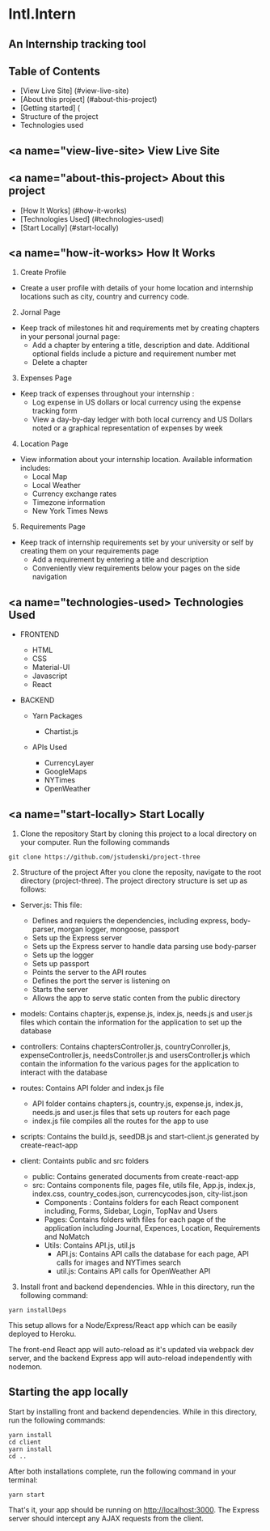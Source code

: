 # Intl.Intern
## An Internship tracking tool

## Table of Contents
* [View Live Site] (#view-live-site)
* [About this project] (#about-this-project)
* [Getting started] (
* Structure of the project
* Technologies used

## <a name="view-live-site></a> View Live Site

## <a name="about-this-project></a> About this project
* [How It Works] (#how-it-works)
* [Technologies Used] (#technologies-used)
* [Start Locally] (#start-locally)

## <a name="how-it-works></a> How It Works
1. Create Profile
* Create a user profile with details of your home location and internship locations such as city, country and currency code. 

2. Jornal Page
* Keep track of milestones hit and requirements met by creating chapters in your personal journal page:
    * Add a chapter by entering a title, description and date. Additional optional fields include a picture and requirement number met
    * Delete a chapter
    
3. Expenses Page
* Keep track of expenses throughout your internship :
    * Log expense in US dollars or local currency using the expense tracking form
    * View a day-by-day ledger with both local currency and US Dollars noted or a graphical representation of expenses by week
    
4. Location Page
* View information about your internship location. Available information includes:
    * Local Map
    * Local Weather
    * Currency exchange rates
    * Timezone information
    * New York Times News 
    
5. Requirements Page
* Keep track of internship requirements set by your university or self by creating them on your requirements page
    * Add a requirement by entering a title and description
    * Conveniently view requirements below your pages on the side navigation

## <a name="technologies-used></a> Technologies Used
* FRONTEND
    * HTML
    * CSS
    * Material-UI
    * Javascript
    * React

* BACKEND
    * Yarn Packages 
        * Chartist.js
        
    *  APIs Used
        * CurrencyLayer
        * GoogleMaps
        * NYTimes
        * OpenWeather

## <a name="start-locally></a> Start Locally
1. Clone the repository
Start by cloning this project to a local directory on your computer. Run the following commands
```
git clone https://github.com/jstudenski/project-three
```
2. Structure of the project
After you clone the reposity, navigate to the root directory (project-three). The project directory structure is set up as follows: 

* Server.js: This file:
    * Defines and requiers the dependencies, including express, body-parser, morgan logger, mongoose, passport
    * Sets up the Express server
    * Sets up the Express server to handle data parsing use body-parser
    * Sets up the logger
    * Sets up passport
    * Points the server to the API routes
    * Defines the port the server is listening on
    * Starts the server
    * Allows the app to serve static conten from the public directory

* models: Contains chapter.js, expense.js, index.js, needs.js and user.js files which contain the information for the application to set up the database

* controllers: Contains chaptersController.js, countryConroller.js, expenseController.js, needsController.js and usersController.js which contain the information fo the various pages for the application to interact with the database

* routes: Contains API folder and index.js file
    * API folder contains chapters.js, country.js, expense.js, index.js, needs.js and user.js files that sets up routers for each page
    * index.js file compiles all the routes for the app to use
    
* scripts: Contains the build.js, seedDB.js and start-client.js generated by create-react-app

* client: Containts public and src folders
    * public: Contains generated documents from create-react-app
    * src: Contains components file, pages file, utils file, App.js, index.js, index.css, country_codes.json, currencycodes.json, city-list.json
        * Components : Contains folders for each React component including, Forms, Sidebar, Login, TopNav and Users
        * Pages: Contains folders with files for each page of the application including Journal, Expences, Location, Requirements and NoMatch
        * Utils: Contains API.js, util.js
            * API.js: Contains API calls the database for each page, API calls for images and NYTimes search
            * util.js: Contains API calls for OpenWeather API
    


3. Install front and backend dependencies. Whle in this directory, run the following command:
```
yarn installDeps
```






This setup allows for a Node/Express/React app which can be easily deployed to Heroku.

The front-end React app will auto-reload as it's updated via webpack dev server, and the backend Express app will auto-reload independently with nodemon.

## Starting the app locally
Start by installing front and backend dependencies. While in this directory, run the following commands:
```
yarn install
cd client
yarn install
cd ..
```

After both installations complete, run the following command in your terminal:

```
yarn start
```

That's it, your app should be running on <http://localhost:3000>. The Express server should intercept any AJAX requests from the client.


